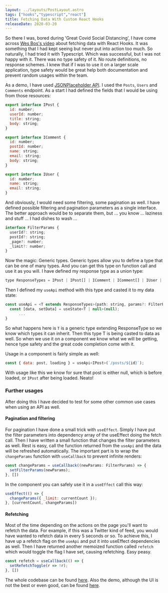 ```yaml
---
layout: ../layouts/PostLayout.astro
tags: ["hooks","typescript","react"]
title: Fetching Data With Custom React Hooks
releaseDate: 2020-03-20
---
```

So there I was, bored during 'Great Covid Social Distancing', I have come across [Wes Bos's video](https://www.youtube.com/watch?v=B85s0cjlitE) about fetching data with React Hooks. It was something that I had kept seeing but never put into action too much. So naturally, I had tried it with Typescript. Which was successful, but I was not happy with it. There was no type safety of it. No route definitions, no response schemes. I knew that if I was to use it on a larger scale application, type safety would be great help both documentation and prevent random usages within the team.

As a demo, I have used [JSONPlaceholder API](https://jsonplaceholder.typicode.com/). I used the `Posts`, `Users` and `Comments` endpoint. As a start I had defined the fields that I would be using from those resources:

```js
export interface IPost {
  id: number;
  userId: number;
  title: string;
  body: string;
}

export interface IComment {
  id: number;
  postId: number;
  name: string;
  email: string;
  body: string;
}

export interface IUser {
  id: number;
  name: string;
  email: string;
}
```

And obviously, I would need some filtering, some pagination as well. I have defined possible filtering and pagination parameters as a single interface. The better approach would be to separate them, but ... you know ... laziness and stuff ... I had dishes to wash ...  

```js
interface FilterParams {
  userId?: string;
  postId?: string;
  _page?: number;
  _limit?: number;
}
```

Now the magic: Generic types. Generic types allow you to define a type that can be one of many types. And you can get this type on function call and use it as you will. I have defined my response type as a union type:

```js
type ResponseTypes = IPost | IPost[] | IComment | IComment[] | IUser | IUser[];
```

Then I defined my `useApi` method with this type and casted it to my data state:

```js
const useApi = <T extends ResponseTypes>(path: string, params?: FilterParams) => {
  const [data, setData] = useState<T | null>(null);
      ...
}
```

So what happens here is `T` is a generic type extending ResponseType so we know which types it can inherit. Then this type T is being casted to data as well. So when we use it on a component we know what we will be getting, hence type safety and the great code completion come with it.

Usage in a component is fairly simple as well:

```js
const { data: post, loading } = useApi<IPost>(`/posts/${id}`);
```

With usage like this we know for sure that post is either null, which is before loaded, or `IPost` after being loaded. Neato!

### Further usages

After doing this I have decided to test for some other common use cases when using an API as well.

#### Pagination and filtering

For pagination I have done a small trick with `useEffect`. Simply I have put the filter parameters into dependency array of the useEffect doing the fetch call. Then I have written a small function that changes the filter parameters as well. Rest is easy, call the function returned from the `useApi` and the data will be refreshed automatically. The important part is to wrap the `changeParams` function with `useCallback` to prevent infinite renders:

```js
const changeParams = useCallback((newParams: FilterParams) => {
  setFilterParams(newParams);
}, [])
```

In the component you can safely use it in a `useEffect` call this way:
```js
useEffect(() => {
  changeParams({ _limit: currentCount });
}, [currentCount, changeParams])
```

#### Refetching

Most of the time depending on the actions on the page you'll want to refetch the data. For example, if this was a Twitter kind of feed, you would have wanted to refetch data in every 5 seconds or so. To achieve this, I have up a refetch flag on the `useApi` and put it into useEffect dependencies as well. Then I have returned another memoized function called `refetch` which would toggle the flag I have set, causing refetching. Easy peasy.

```js
const refetch = useCallback(() => {
  setRefetchToggle(r => !r);
}, [])
```

The whole codebase can be found [here](https://github.com/BunColak/fetch-with-hooks). Also the demo, although the UI is not the best or even good, can be found [here](https://fetch-with-hooks.buncolak.now.sh/).  